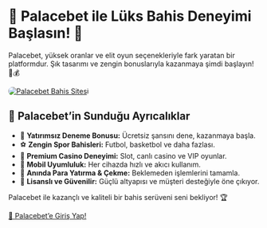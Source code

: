 <h1>👑 Palacebet ile Lüks Bahis Deneyimi Başlasın! 🎲</h1>
<p>Palacebet, yüksek oranlar ve elit oyun seçenekleriyle fark yaratan bir platformdur. Şık tasarımı ve zengin bonuslarıyla kazanmaya şimdi başlayın! 💼💰</p>
<a href="https://cutt.ly/PalaceLink" title="Palacebet Giriş">
    <img src="https://i.ibb.co/5K7Ks6w/zzzz3.gif" alt="Palacebet Bahis Sitesi" style="max-width:100%; height:auto; border-radius:8px;">
</a>
<h2>🌟 Palacebet’in Sunduğu Ayrıcalıklar</h2>
<ul>
    <li>🎁 <strong>Yatırımsız Deneme Bonusu:</strong> Ücretsiz şansını dene, kazanmaya başla.</li>
    <li>⚽ <strong>Zengin Spor Bahisleri:</strong> Futbol, basketbol ve daha fazlası.</li>
    <li>🎰 <strong>Premium Casino Deneyimi:</strong> Slot, canlı casino ve VIP oyunlar.</li>
    <li>📱 <strong>Mobil Uyumluluk:</strong> Her cihazda hızlı ve akıcı kullanım.</li>
    <li>💸 <strong>Anında Para Yatırma & Çekme:</strong> Beklemeden işlemlerini tamamla.</li>
    <li>🔐 <strong>Lisanslı ve Güvenilir:</strong> Güçlü altyapısı ve müşteri desteğiyle öne çıkıyor.</li>
</ul>
<p>Palacebet ile kazançlı ve kaliteli bir bahis serüveni seni bekliyor! 🏆</p>
<a href="https://cutt.ly/PalaceLink" class="join-button">🔗 Palacebet’e Giriş Yap!</a>
